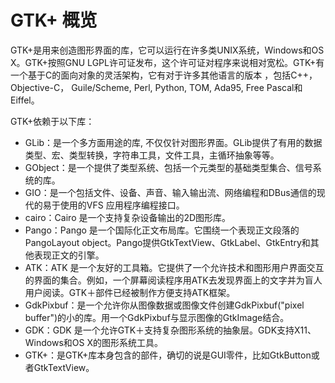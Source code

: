 # GTK+ 概览

GTK+是用来创造图形界面的库，它可以运行在许多类UNIX系统，Windows和OS X。GTK+按照GNU LGPL许可证发布，这个许可证对程序来说相对宽松。GTK+有一个基于C的面向对象的灵活架构，它有对于许多其他语言的版本 ，包括C++，Objective-C， Guile/Scheme, Perl, Python, TOM, Ada95, Free Pascal和Eiffel。 

GTK+依赖于以下库：

* GLib：是一个多方面用途的库, 不仅仅针对图形界面。GLib提供了有用的数据类型、宏、类型转换，字符串工具，文件工具，主循环抽象等等。
* GObject：是一个提供了类型系统、包括一个元类型的基础类型集合、信号系统的库。
* GIO：是一个包括文件、设备、声音、输入输出流、网络编程和DBus通信的现代的易于使用的VFS 应用程序编程接口。
* cairo：Cairo 是一个支持复杂设备输出的2D图形库。
* Pango：Pango 是一个国际化正文布局库。它围绕一个表现正文段落的PangoLayout object。Pango提供GtkTextView、GtkLabel、GtkEntry和其他表现正文的引擎。
* ATK：ATK 是一个友好的工具箱。它提供了一个允许技术和图形用户界面交互的界面的集合。例如，一个屏幕阅读程序用ATK去发现界面上的文字并为盲人用户阅读。GTK＋部件已经被制作方便支持ATK框架。
* GdkPixbuf：是一个允许你从图像数据或图像文件创建GdkPixbuf("pixel buffer")的小的库。用一个GdkPixbuf与显示图像的GtkImage结合。
* GDK：GDK 是一个允许GTK＋支持复杂图形系统的抽象层。GDK支持X11、Windows和OS X的图形系统工具。
* GTK+：是GTK+库本身包含的部件，确切的说是GUI零件，比如GtkButton或者GtkTextView。